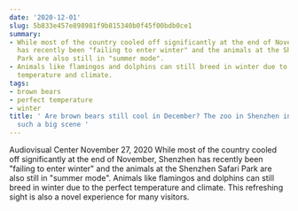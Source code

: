 ```yaml
---
date: '2020-12-01'
slug: 5b833e457e898981f9b815340b0f45f00bdb0ce1
summary:
- While most of the country cooled off significantly at the end of November, Shenzhen
  has recently been "failing to enter winter" and the animals at the Shenzhen Safari
  Park are also still in "summer mode".
- Animals like flamingos and dolphins can still breed in winter due to the perfect
  temperature and climate.
tags:
- brown bears
- perfect temperature
- winter
title: ' Are brown bears still cool in December? The zoo in Shenzhen in winter is
  such a big scene '
---
```


 Audiovisual Center November 27, 2020
While most of the country cooled off significantly at the end of November, Shenzhen has recently been "failing to enter winter" and the animals at the Shenzhen Safari Park are also still in "summer mode". Animals like flamingos and dolphins can still breed in winter due to the perfect temperature and climate. This refreshing sight is also a novel experience for many visitors.

 
        